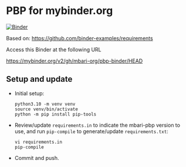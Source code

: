 # PBP for mybinder.org

[![Binder](https://mybinder.org/badge_logo.svg)](https://mybinder.org/v2/gh/mbari-org/pbp-binder/HEAD)

Based on: https://github.com/binder-examples/requirements

Access this Binder at the following URL

https://mybinder.org/v2/gh/mbari-org/pbp-binder/HEAD

## Setup and update

- Initial setup:
    ```
    python3.10 -m venv venv
    source venv/bin/activate
    python -m pip install pip-tools
    ```

- Review/update `requirements.in` to indicate the mbari-pbp version to use,
  and run `pip-compile` to generate/update `requirements.txt`:
     ```
     vi requirements.in 
     pip-compile
     ```

- Commit and push.
